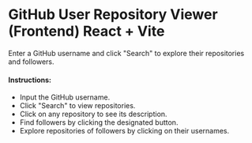 # GitHub User Repository Viewer (Frontend) React + Vite

Enter a GitHub username and click "Search" to explore their repositories and followers.

#### Instructions:
- Input the GitHub username.
- Click "Search" to view repositories.
- Click on any repository to see its description.
- Find followers by clicking the designated button.
- Explore repositories of followers by clicking on their usernames.
